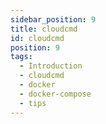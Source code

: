 ```yaml
---
sidebar_position: 9
title: cloudcmd
id: cloudcmd
position: 9
tags:
  - Introduction
  - cloudcmd
  - docker
  - docker-compose
  - tips
---
```


